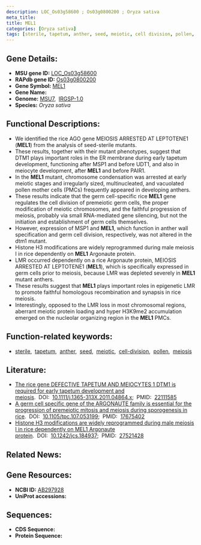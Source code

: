 ```yaml
---
description: LOC_Os03g58600 ; Os03g0800200 ; Oryza sativa
meta_title:
title: MEL1
categories: [Oryza sativa]
tags: [sterile, tapetum, anther, seed, meiotic, cell division, pollen, meiosis]
---
```


## Gene Details:
- **MSU gene ID:** [LOC_Os03g58600](http://rice.uga.edu/cgi-bin/ORF_infopage.cgi?orf=LOC_Os03g58600)  
- **RAPdb gene ID:** [Os03g0800200](https://rapdb.dna.affrc.go.jp/locus/?name=Os03g0800200)  
- **Gene Symbol:** <u>MEL1</u>
- **Gene Name:**
- **Genome:**  [MSU7](http://rice.uga.edu/),&nbsp;&nbsp;[IRGSP-1.0](https://rapdb.dna.affrc.go.jp/download/irgsp1.html)
- **Species:** *Oryza sativa*

## Functional Descriptions:
   - We identified the rice AGO gene MEIOSIS ARRESTED AT LEPTOTENE1 (**MEL1**) from the analysis of seed-sterile mutants.
   - These results, together with their mutant phenotypes, suggest that DTM1 plays important roles in the ER membrane during early tapetum development, functioning after MSP1 and before UDT1, and also in meiocyte development, after **MEL1** and before PAIR1.
   - In the **MEL1** mutant, chromosome condensation was arrested at early meiotic stages and irregularly sized, multinucleated, and vacuolated pollen mother cells (PMCs) frequently appeared in developing anthers.
   - These results indicate that the germ cell-specific rice **MEL1** gene regulates the cell division of premeiotic germ cells, the proper modification of meiotic chromosomes, and the faithful progression of meiosis, probably via small RNA-mediated gene silencing, but not the initiation and establishment of germ cells themselves.
   - However, expression of MSP1 and **MEL1**, which function in anther wall specification and germ cell division, respectively, was not altered in the dtm1 mutant.
   - Histone H3 modifications are widely reprogrammed during male meiosis I in rice dependently on **MEL1** Argonaute protein.
   - LMR occurred dependently on a rice Argonaute protein, MEIOSIS ARRESTED AT LEPTOTENE1 (**MEL1**), which is specifically expressed in germ cells prior to meiosis, because LMR was depleted severely in **MEL1** mutant anthers.
   - These results suggest that **MEL1** plays important roles in epigenetic LMR to promote faithful homologous recombination and synapsis in rice meiosis.
   - Interestingly, opposed to the LMR loss in most chromosomal regions, aberrant meiotic protein loading and hyper H3K9me2 accumulation emerged on the nucleolar organizing region in the **MEL1** PMCs.

## Function-related keywords:
   - [sterile](/tags/sterile/),&nbsp;&nbsp;[tapetum](/tags/tapetum/),&nbsp;&nbsp;[anther](/tags/anther/),&nbsp;&nbsp;[seed](/tags/seed/),&nbsp;&nbsp;[meiotic](/tags/meiotic/),&nbsp;&nbsp;[cell-division](/tags/cell-division/),&nbsp;&nbsp;[pollen](/tags/pollen/),&nbsp;&nbsp;[meiosis](/tags/meiosis/)

## Literature:
   - [The rice gene DEFECTIVE TAPETUM AND MEIOCYTES 1 DTM1 is required for early tapetum development and meiosis](https://www.doi.org/10.1111/j.1365-313X.2011.04864.x).&nbsp;&nbsp;DOI:&nbsp;&nbsp;[10.1111/j.1365-313X.2011.04864.x](https://www.doi.org/10.1111/j.1365-313X.2011.04864.x);&nbsp;&nbsp;PMID:&nbsp;&nbsp;[22111585](https://pubmed.ncbi.nlm.nih.gov/22111585/)
   - [A germ cell specific gene of the ARGONAUTE family is essential for the progression of premeiotic mitosis and meiosis during sporogenesis in rice](https://www.doi.org/10.1105/tpc.107.053199).&nbsp;&nbsp;DOI:&nbsp;&nbsp;[10.1105/tpc.107.053199](https://www.doi.org/10.1105/tpc.107.053199);&nbsp;&nbsp;PMID:&nbsp;&nbsp;[17675402](https://pubmed.ncbi.nlm.nih.gov/17675402/)
   - [Histone H3 modifications are widely reprogrammed during male meiosis I in rice dependently on MEL1 Argonaute protein](https://www.doi.org/10.1242/jcs.184937).&nbsp;&nbsp;DOI:&nbsp;&nbsp;[10.1242/jcs.184937](https://www.doi.org/10.1242/jcs.184937);&nbsp;&nbsp;PMID:&nbsp;&nbsp;[27521428](https://pubmed.ncbi.nlm.nih.gov/27521428/)

## Related News:

## Gene Resources:
- **NCBI ID:**  [AB297928](http://www.ncbi.nlm.nih.gov/nuccore/AB297928)
- **UniProt accessions:** [](https://www.uniprot.org/uniprotkb//entry)

## Sequences:
- **CDS Sequence:**
- **Protein Sequence:**
